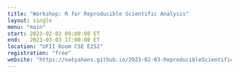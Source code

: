 ```yaml
---
title: "Workshop: R for Reproducible Scientific Analysis"
layout: single
menu: "main"
start: 2023-02-02 09:00:00 ET
end:   2023-03-03 17:00:00 ET
location: "UFII Room CSE E252" 
registration: "free"
website: "https://natyahans.github.io/2023-02-03-ReproducibleScientificAnalysisinR/"
---
```

